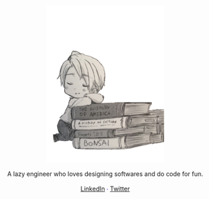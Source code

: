 <p align="center">
<a href="https://github.com/parthw/parthw/blob/main/sleepy.png">
<img src="https://github.com/parthw/parthw/blob/main/sleepy.png" alt="let's take a nap!" />
</a>

</p>
<p align="center">
A lazy engineer who loves designing softwares and do code for fun.<br>
<br>
<a href="https://linkedin.com/in/parth-wadhwa">LinkedIn</a> <span style="color:blue;">∙</span> <a href="https://twitter.com/_parthwadhwa">Twitter</a>
<br>
</p>
